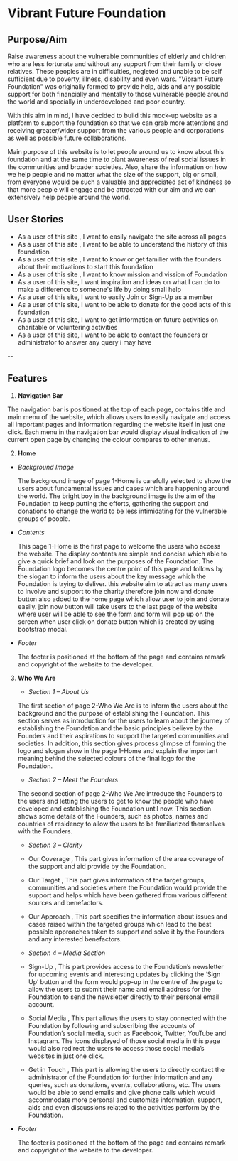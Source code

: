 # **Vibrant Future Foundation**

## **Purpose/Aim**

Raise awareness about the vulnerable communities of elderly and children who are less fortunate and without any support from their family or close relatives.
These peoples are in difficulties, negleted and unable to be self sufficient due to poverty, illness, disability and even wars. "Vibrant Future Foundation"
was originally formed to provide help, aids and any possible support for both financially and mentally to those vulnerable people around the world and specially
in underdeveloped and poor country.

With this aim in mind, I have decided to build this mock-up website as a platform to support the foundation so that we can grab more attentions and
receiving greater/wider support from the various people and corporations as well as possible future collaborations.

Main purpose of this website is to let people around us to know about this foundation and at the same time to plant awareness
of real social issues in the communities and broader societies.
Also, share the information on how we help people and no matter what the size of the support, big or small, from everyone would
be such a valuable and appreciated act of kindness so that more people will engage and be attracted with our aim and we can extensively
help people around the world.

## User Stories

- As a user of this site , I want to easily navigate the site across all pages
- As a user of this site , I want to be able to understand the history of this foundation
- As a user of this site , I want to know or get familier with the founders about their motivations to start this foundation
- As a user of this site , I want to know mission and vission of Foundation
- As a user of this site, I want inspiration and ideas on what I can do to make a difference to someone's life by doing small help
- As a user of this site, I want to easily Join or Sign-Up as a member
- As a user of this site, I want to be able to donate for the good acts of this foundation
- As a user of this site, I want to get information on future activities on charitable or voluntering activities
- As a user of this site, I want to be able to contact the founders or administrator to answer any query i may have

--

## Features

1. **Navigation Bar**

The navigation bar is positioned at the top of each page, contains title and main menu of the website, which allows users to easily navigate and access all important pages
and information regarding the website itself in just one click. Each menu in the navigation bar would display visual indication of the current open page by changing the colour
compares to other menus.

2. **Home**

- _Background Image_

  The background image of page 1-Home is carefully selected to show the users about fundamental issues and cases which are happening around the world. The bright boy in the background
  image is the aim of the Foundation to keep putting the efforts, gathering the support and donations to change the world to be less intimidating for the vulnerable groups of people.

- _Contents_

  This page 1-Home is the first page to welcome the users who access the website. The display contents are simple and concise which able to give a quick brief and look on the purposes
  of the Foundation. The Foundation logo becomes the centre point of this page and follows by the slogan to inform the users about the key message which the Foundation is trying to deliver.
  this website aim to attract as many users to involve and support to the charity therefore join now and donate button also added to the home page which allow user to join and donate easily.
  join now button will take users to the last page of the website where user will be able to see the form and form will pop up on the screen when user click on donate button which is created
  by using bootstrap modal.

- _Footer_

  The footer is positioned at the bottom of the page and contains remark and copyright of the website to the developer.

3. **Who We Are**

   - _Section 1 – About Us_

    The first section of page 2-Who We Are is to inform the users about the background and the purpose of establishing the Foundation. This section serves as introduction for the
    users to learn about the journey of establishing the Foundation and the basic principles believe by the Founders and their aspirations to support the targeted communities and societies.
    In addition, this section gives process glimpse of forming the logo and slogan show in the page 1-Home and explain the important meaning behind the selected colours of the final logo for
    the Foundation.

   - _Section 2 – Meet the Founders_

    The second section of page 2-Who We Are introduce the Founders to the users and letting the users to get to know the people who have developed and establishing the Foundation until now. 
    This section shows some details of the Founders, such as photos, names and countries of residency to allow the users to be familiarized themselves with the Founders.

   - _Section 3 – Clarity_

   - Our Coverage , This part gives information of the area coverage of the support and aid provide by the Foundation.
   - Our Target , This part gives information of the target groups, communities and societies where the Foundation would provide the support and helps which have been gathered from various
    different sources and benefactors.
   - Our Approach , This part specifies the information about issues and cases raised within the targeted groups which lead to the best possible approaches taken to support and solve it by
    the Founders and any interested benefactors.

   - _Section 4 – Media Section_
   
   - Sign-Up , This part provides access to the Foundation’s newsletter for upcoming events and interesting updates by clicking the ‘Sign Up’ button and the form would pop-up in the centre of
   the page to allow the users to submit their name and email address for the Foundation to send the newsletter directly to their personal email account.
   - Social Media , This part allows the users to stay connected with the Foundation by following and subscribing the accounts of Foundation’s social media, such as Facebook, Twitter, YouTube and
    Instagram. The icons displayed of those social media in this page would also redirect the users to access those social media’s websites in just one click.
   - Get in Touch , This part is allowing the users to directly contact the administrator of the Foundation for further information and any queries, such as donations, events, collaborations, etc.
    The users would be able to send emails and give phone calls which would accommodate more personal and customize information, support, aids and even discussions related to the activities perform
    by the Foundation.

  - _Footer_

    The footer is positioned at the bottom of the page and contains remark and copyright of the website to the developer.
